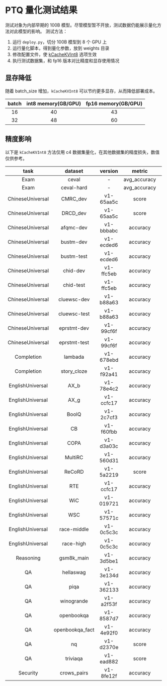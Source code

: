 # PTQ 量化测试结果

测试对象为内部早期的 100B 模型。尽管模型暂不开放，测试数据仍能展示量化方法对此模型的影响。
测试方法：
1. 运行 `deploy.py`，切分 100B 模型到 8 个 GPU 上
2. 运行量化脚本，得到量化参数，放到 weights 目录
3. 修改配置文件，使 [kCacheKVInt8](../../src/turbomind/models/llama/llama_utils.h) 选项生效
4. 执行测试数据集，和 fp16 版本对比精度和显存使用情况

## 显存降低

随着 batch_size 增加，`kCacheKVInt8` 可以节约更多显存，从而降低部署成本。

| batch | int8 memory(GB/GPU) | fp16 memory(GB/GPU) |
| :-: | :-: | :-: |
| 16 | 40 | 43 |
| 32 | 48 | 60 |


## 精度影响

以下是 `kCacheKVInt8` 方法仅用 c4 数据集量化，在其他数据集的精度损失，数值仅供参考。

| task | dataset | version | metric | diff |
| :-: | :-: | :-: | :-: | :-: |
| Exam             | ceval           | -         | avg_accuracy | -0.43 |
| Exam             | ceval-hard      | -         | avg_accuracy | 2.24 |
| ChineseUniversal | CMRC_dev        | v1-65aa5c | score        | -2.99 |
| ChineseUniversal | DRCD_dev        | v1-65aa5c | score        | -1.14 |
| ChineseUniversal | afqmc-dev       | v1-bbbabc | accuracy     | 1.67 |
| ChineseUniversal | bustm-dev       | v1-ecded6 | accuracy     | 10.62 |
| ChineseUniversal | bustm-test      | v1-ecded6 | accuracy     | 14.90 |
| ChineseUniversal | chid-dev        | v1-ffc5eb | accuracy     | -5.94 |
| ChineseUniversal | chid-test       | v1-ffc5eb | accuracy     | -4.19 |
| ChineseUniversal | cluewsc-dev     | v1-b88a63 | accuracy     | -4.40 |
| ChineseUniversal | cluewsc-test    | v1-b88a63 | accuracy     | -2.56 |
| ChineseUniversal | eprstmt-dev     | v1-99cf6f | accuracy     | 1.87 |
| ChineseUniversal | eprstmt-test    | v1-99cf6f | accuracy     | 1.48 |
| Completion       | lambada         | v1-678ebd | accuracy     | -1.65 |
| Completion       | story_cloze     | v1-f92a41 | accuracy     | -0.11 |
| EnglishUniversal | AX_b            | v1-78e4c2 | accuracy     | -1.27 |
| EnglishUniversal | AX_g            | v1-ccfc17 | accuracy     | -2.81 |
| EnglishUniversal | BoolQ           | v1-2c7cf3 | accuracy     | -4.22 |
| EnglishUniversal | CB              | v1-f60fbb | accuracy     | 0.00 |
| EnglishUniversal | COPA            | v1-d3a03c | accuracy     | -2.00 |
| EnglishUniversal | MultiRC         | v1-560d31 | accuracy     | -8.79 |
| EnglishUniversal | ReCoRD          | v1-5a2219 | score        | -2.09 |
| EnglishUniversal | RTE             | v1-ccfc17 | accuracy     | -3.25 |
| EnglishUniversal | WiC             | v1-019721 | accuracy     | -6.74 |
| EnglishUniversal | WSC             | v1-57571c | accuracy     | -5.77 |
| EnglishUniversal | race-middle     | v1-0c5c3c | accuracy     | -1.19 |
| EnglishUniversal | race-high       | v1-0c5c3c | accuracy     | -1.06 |
| Reasoning        | gsm8k_main      | v1-3d5be1 | accuracy     | -8.80 |
| QA               | hellaswag       | v1-3e134d | accuracy     | -1.45 |
| QA               | piqa            | v1-362133 | accuracy     | -1.53 |
| QA               | winogrande      | v1-a2f53f | accuracy     | -0.79 |
| QA               | openbookqa      | v1-8587d7 | accuracy     | -7.00 |
| QA               | openbookqa_fact | v1-4e92f0 | accuracy     | -14.00 |
| QA               | nq              | v1-d2370e | score        | -2.16 |
| QA               | triviaqa        | v1-ead882 | score        | -0.43 |
| Security         | crows_pairs     | v1-8fe12f | accuracy     | 11.08 |
